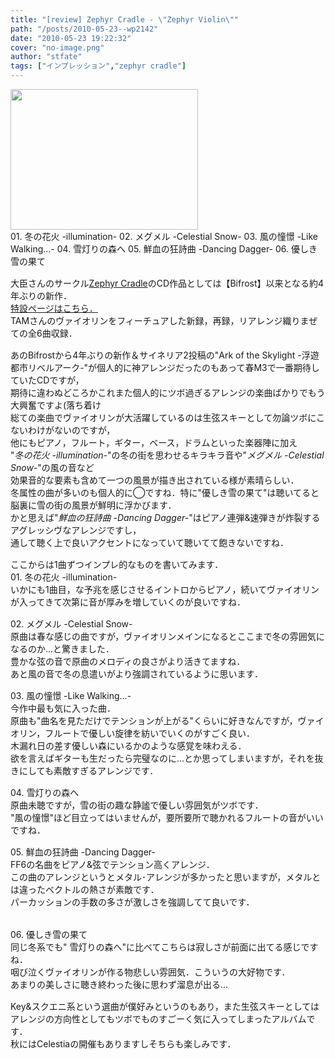 ```yaml
---
title: "[review] Zephyr Cradle - \"Zephyr Violin\""
path: "/posts/2010-05-23--wp2142"
date: "2010-05-23 19:22:32"
cover: "no-image.png"
author: "stfate"
tags: ["インプレッション","zephyr cradle"]
---
```


<style type="text/css">
<!--
p {white-space: pre-wrap};
-->
</style>

<img src="http://stfate.net/wp-content/uploads/2010/05/DSC_0010-300x225.jpg" alt="" title="DSC_0010" width="300" height="225" class="alignnone size-medium wp-image-2143" />
<div >01. 冬の花火 -illumination-
02. メグメル -Celestial Snow-
<span >03. 風の憧憬 -Like Walking...-</span>
<span >04. 雪灯りの森へ</span>
05. 鮮血の狂詩曲 -Dancing Dagger-
<span >06. 優しき雪の果て</span></div>

<!--more-->
<p style="margin-top:15px">大臣さんのサークル<a href="http://www.zephyr-cradle.info/" target="_blank">Zephyr Cradle</a>のCD作品としては【Bifrost】以来となる約4年ぶりの新作．
<a href="http://www.zephyr-cradle.info/violin/" target="_blank">特設ページはこちら．</a>
TAMさんのヴァイオリンをフィーチュアした新録，再録，リアレンジ織りまぜての全6曲収録．</p>

<p style="margin-top:15px">あのBifrostから4年ぶりの新作＆サイネリア2投稿の"Ark of the Skylight -浮遊都市リベルアーク-"が個人的に神アレンジだったのもあって春M3で一番期待していたCDですが，
期待に違わぬどころかこれまた個人的にツボ過ぎるアレンジの楽曲ばかりでもう大興奮ですよ(落ち着け
総ての楽曲でヴァイオリンが大活躍しているのは生弦スキーとして勿論ツボにこないわけがないのですが，
他にもピアノ，フルート，ギター，ベース，ドラムといった楽器陣に加え
"<em>冬の花火 -illumination-</em>"の冬の街を思わせるキラキラ音や"<em>メグメル -Celestial Snow-</em>"の風の音など
効果音的な要素も含めて一つの風景が描き出されている様が素晴らしい．
冬属性の曲が多いのも個人的に◯ですね．特に"優しき雪の果て"は聴いてると脳裏に雪の街の風景が鮮明に浮かびます．
かと思えば"<em>鮮血の狂詩曲 -Dancing Dagger-</em>"はピアノ連弾&速弾きが炸裂するアグレッシヴなアレンジですし，
通して聴く上で良いアクセントになっていて聴いてて飽きないですね．</p>

<p style="margin-top:15px">ここからは1曲ずつインプレ的なものを書いてみます．
<span >01. 冬の花火 -illumination-</span>
いかにも1曲目，な予兆を感じさせるイントロからピアノ，続いてヴァイオリンが入ってきて次第に音が厚みを増していくのが良いですね．</p>

<p style="margin-top:15px"><span >02. メグメル -Celestial Snow-</span>
原曲は春な感じの曲ですが，ヴァイオリンメインになるとここまで冬の雰囲気になるのか…と驚きました．
豊かな弦の音で原曲のメロディの良さがより活きてますね．
あと風の音で冬の息遣いがより強調されているように思います．</p>

<p style="margin-top:15px"><span >03. 風の憧憬 -Like Walking...-</span>
今作中最も気に入った曲．
原曲も"曲名を見ただけでテンションが上がる"くらいに好きなんですが，ヴァイオリン，フルートで優しい旋律を紡いでいくのがすごく良い．
木漏れ日の差す優しい森にいるかのような感覚を味わえる．
欲を言えばギターも生だったら完璧なのに…とか思ってしまいますが，それを抜きにしても素敵すぎるアレンジです．</p>

<p style="margin-top:15px"><span >04. 雪灯りの森へ</span>
原曲未聴ですが，雪の街の趣な静謐で優しい雰囲気がツボです．
"風の憧憬"ほど目立ってはいませんが，要所要所で聴かれるフルートの音がいいですね．</p>

<p style="margin-top:15px"><span >05. 鮮血の狂詩曲 -Dancing Dagger-</span>
FF6の名曲をピアノ&弦でテンション高くアレンジ．
この曲のアレンジというとメタル･アレンジが多かったと思いますが，メタルとは違ったベクトルの熱さが素敵です．
パーカッションの手数の多さが激しさを強調してて良いです．

<p style="margin-top:15px"><span >06. 優しき雪の果て</span>
同じ冬系でも" 雪灯りの森へ"に比べてこちらは寂しさが前面に出てる感じですね．
咽び泣くヴァイオリンが作る物悲しい雰囲気．こういうの大好物です．
あまりの美しさに聴き終わった後に思わず溜息が出る…</p>

<p style="margin-top:15px">Key&スクエニ系という選曲が僕好みというのもあり，また生弦スキーとしてはアレンジの方向性としてもツボでものすごーく気に入ってしまったアルバムです．
秋にはCelestiaの開催もありますしそちらも楽しみです．</p>